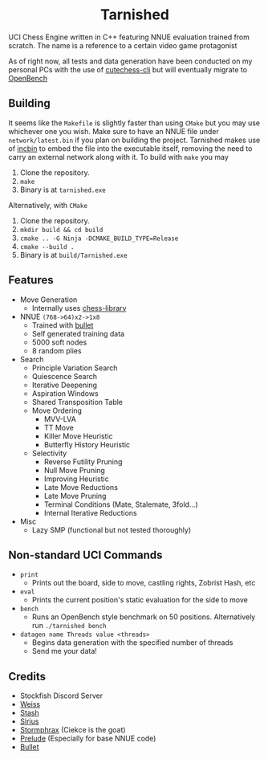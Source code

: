 

<p align="center">
</p>
<h1 align="center">Tarnished</h1>

UCI Chess Engine written in C++ featuring NNUE evaluation trained from scratch. The name is a reference to a certain video game protagonist

As of right now, all tests and data generation have been conducted on my personal PCs with the use of [cutechess-cli](https://github.com/cutechess/cutechess/tree/master) but will eventually migrate to [OpenBench](https://github.com/AndyGrant/OpenBench)


## Building
It seems like the `Makefile` is slightly faster than using `CMake` but you may use whichever one you wish. Make sure to have an NNUE file under `network/latest.bin` if you plan on building the project. Tarnished makes use of [incbin](https://github.com/graphitemaster/incbin) to embed the file into the executable itself, removing the need to carry an external network along with it. To build with `make` you may 
1. Clone the repository.
2. `make`
3. Binary is at `tarnished.exe`

Alternatively, with `CMake`

1. Clone the repository.
2. `mkdir build && cd build`
3. `cmake .. -G Ninja -DCMAKE_BUILD_TYPE=Release`
4. `cmake --build .`
5. Binary is at `build/Tarnished.exe`

## Features

- Move Generation
    - Internally uses [chess-library](https://disservin.github.io/chess-library/)
- NNUE `(768->64)x2->1x8`
    - Trained with [bullet](https://github.com/jw1912/bullet)
    - Self generated training data
    - 5000 soft nodes
    - 8 random plies
- Search
    - Principle Variation Search
    - Quiescence Search
    - Iterative Deepening
    - Aspiration Windows
    - Shared Transposition Table
    - Move Ordering
        - MVV-LVA
        - TT Move
        - Killer Move Heuristic 
        - Butterfly History Heuristic
    - Selectivity
        - Reverse Futility Pruning
        - Null Move Pruning
        - Improving Heuristic
        - Late Move Reductions
        - Late Move Pruning
        - Terminal Conditions (Mate, Stalemate, 3fold...)
        - Internal Iterative Reductions
 - Misc
     - Lazy SMP (functional but not tested thoroughly)

## Non-standard UCI Commands

- `print`
    - Prints out the board, side to move, castling rights, Zobrist Hash, etc
- `eval`
    - Prints the current position's static evaluation for the side to move
- `bench`
    - Runs an OpenBench style benchmark on 50 positions. Alternatively run `./tarnished bench`
 - `datagen name Threads value <threads>`
     - Begins data generation with the specified number of threads
     - Send me your data!

## Credits
- Stockfish Discord Server
- [Weiss](https://github.com/TerjeKir/Weiss)
- [Stash](https://github.com/mhouppin/stash-bot)
- [Sirius](https://github.com/mcthouacbb/Sirius) 
- [Stormphrax](https://github.com/Ciekce/Stormphrax) (Ciekce is the goat)
- [Prelude](https://git.nocturn9x.space/Quinniboi10/Prelude) (Especially for base NNUE code)
- [Bullet](https://github.com/jw1912/bullet)